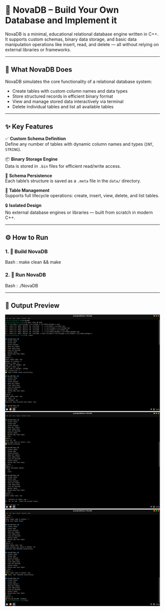 # 🚀 NovaDB – Build Your Own Database and Implement it

NovaDB is a minimal, educational relational database engine written in C++. It supports custom schemas, binary data storage, and basic data manipulation operations like insert, read, and delete — all without relying on external libraries or frameworks.

---

## 🧠 What NovaDB Does

NovaDB simulates the core functionality of a relational database system:

- Create tables with custom column names and data types
- Store structured records in efficient binary format
- View and manage stored data interactively via terminal
- Delete individual tables and list all available tables

---

## ✨ Key Features

✅ **Custom Schema Definition**  
Define any number of tables with dynamic column names and types (`INT`, `STRING`).

📦 **Binary Storage Engine**  
Data is stored in `.bin` files for efficient read/write access.

🧾 **Schema Persistence**  
Each table’s structure is saved as a `.meta` file in the `data/` directory.

🧹 **Table Management**  
Supports full lifecycle operations: create, insert, view, delete, and list tables.

🔒 **Isolated Design**  
No external database engines or libraries — built from scratch in modern C++.

---

## ⚙️ How to Run

### 1. 🔧 Build NovaDB
Bash : make clean && make

### 2. 🔧 Run NovaDB
Bash : ./NovaDB

---

## 📸 Output Preview

![op1](op1.png)
![op2](op2.png)
![op1](op3.png)
